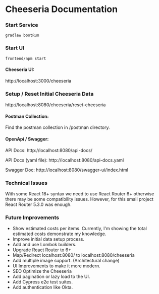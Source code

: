 # Cheeseria Documentation

### Start Service
`gradlew bootRun`

### Start UI
`frontend/npm start`

#### Cheeseria UI:
http://localhost:3000/cheeseria

### Setup / Reset Initial Cheeseria Data
http://localhost:8080/cheeseria/reset-cheeseria

#### Postman Collection: 

Find the postman collection in <root>/postman directory.

#### OpenApi / Swagger:

API Docs: http://localhost:8080/api-docs/

API Docs (yaml file): http://localhost:8080/api-docs.yaml

Swagger Doc: http://localhost:8080/swagger-ui/index.html


### Technical Issues

With some React 18+ syntax we need to use React Router 6+ otherwise there may be some compatibility issues. However, for this small project React Router 5.3.0 was enough.

### Future Improvements

- Show estimated costs per items. Currently, I'm showing the total estimated costs demonstrate my knowledge.
- Improve initial data setup process.
- Add and use Lombok builders.
- Upgrade React Router to 6+
- Map/Redirect localhost:8080/ to localhost:8080/cheeseria
- Add multiple image support. (Architectural change)
- UI Improvements to make it more modern.
- SEO Optimize the Cheeseria
- Add pagination or lazy load to the UI.
- Add Cypress e2e test suites.
- Add authentication like Okta.